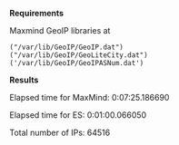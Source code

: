 **Requirements**

Maxmind GeoIP libraries at

    ("/var/lib/GeoIP/GeoIP.dat")
    ("/var/lib/GeoIP/GeoLiteCity.dat")
    ('/var/lib/GeoIP/GeoIPASNum.dat')
    
**Results**

Elapsed time for MaxMind: 0:07:25.186690

Elapsed time for ES: 0:01:00.066050

Total number of IPs: 64516